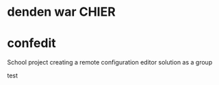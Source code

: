 # denden war CHIER
# confedit
School project creating a remote configuration editor solution as a group

test